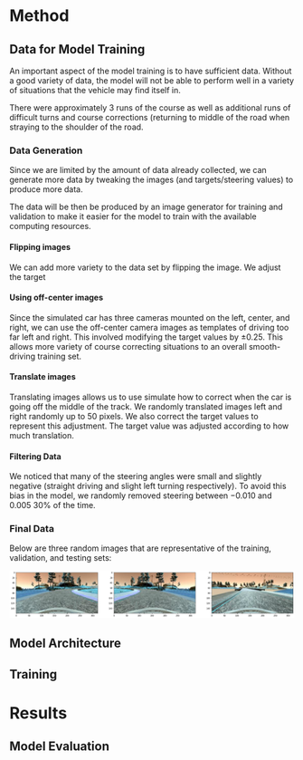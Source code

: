 # Method

## Data for Model Training

An important aspect of the model training is to have sufficient data. Without a good variety of data, the model will not be able to perform well in a variety of situations that the vehicle may find itself in.

There were approximately 3 runs of the course as well as additional runs of difficult turns and course corrections (returning to middle of the road when straying to the shoulder of the road.

### Data Generation

Since we are limited by the amount of data already collected, we can generate more data by tweaking the images (and targets/steering values) to produce more data.

The data will be then be produced by an image generator for training and validation to make it easier for the model to train with the available computing resources.

#### Flipping images

We can add more variety to the data set by flipping the image. We adjust the target

#### Using off-center images

Since the simulated car has three cameras mounted on the left, center, and right, we can use the off-center camera images as templates of driving too far left and right. This involved modifying the target values by $\pm 0.25$. This allows more variety of course correcting situations to an overall smooth-driving training set.

#### Translate images

Translating images allows us to use simulate how to correct when the car is going off the middle of the track. We randomly translated images left and right randomly up to 50 pixels. We also correct the target values to represent this adjustment. The target value was adjusted according to how much translation.

#### Filtering Data

We noticed that many of the steering angles were small and slightly negative (straight driving and slight left turning respectively). To avoid this bias in the model, we randomly removed steering between $-0.010$ and $0.005$ $30\%$ of the time.

### Final Data

Below are three random images that are representative of the training, validation, and testing sets:

![Three images of data used](images/example_data_images.png)

## Model Architecture

## Training

# Results

## Model Evaluation